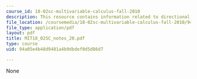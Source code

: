 ```yaml
---
course_id: 18-02sc-multivariable-calculus-fall-2010
description: This resource contains information related to directional derivatives.
file_location: /coursemedia/18-02sc-multivariable-calculus-fall-2010/94a05e4b48d9481a4b9dbdef0d5d86d7_MIT18_02SC_notes_20.pdf
file_type: application/pdf
layout: pdf
title: MIT18_02SC_notes_20.pdf
type: course
uid: 94a05e4b48d9481a4b9dbdef0d5d86d7

---
```

None